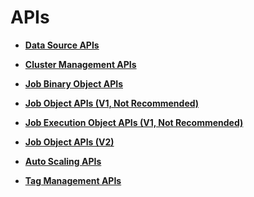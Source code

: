 # APIs<a name="EN-US_TOPIC_0172486175"></a>

-   **[Data Source APIs](data-source-apis.md)**  

-   **[Cluster Management APIs](cluster-management-apis.md)**  

-   **[Job Binary Object APIs](job-binary-object-apis.md)**  

-   **[Job Object APIs \(V1, Not Recommended\)](job-object-apis-(v1-not-recommended).md)**  

-   **[Job Execution Object APIs \(V1, Not Recommended\)](job-execution-object-apis-(v1-not-recommended).md)**  

-   **[Job Object APIs \(V2\)](job-object-apis-(v2).md)**  

-   **[Auto Scaling APIs](auto-scaling-apis.md)**  

-   **[Tag Management APIs](tag-management-apis.md)**  



